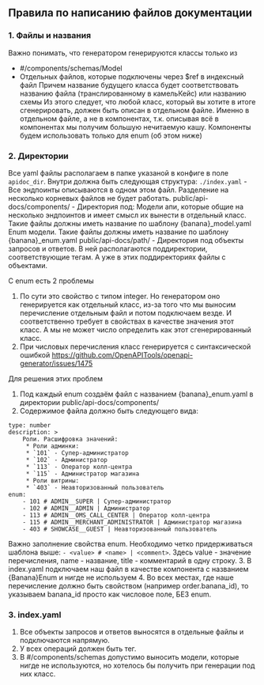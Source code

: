 ## Правила по написанию файлов документации

### 1. Файлы и названия
Важно понимать, что генератором генерируются классы только из
- #/components/schemas/Model
- Отдельных файлов, которые подключены через $ref в индексный файл
Причем название будущего класса будет соответствовать названию файла (транслированному в камельКейс) или названию схемы
Из этого следует, что любой класс, который вы хотите в итоге сгенерировать, должен быть описан в отдельном файле.
Именно в отдельном файле, а не в компонентах, т.к. описывая всё в компонентах мы получим большую нечитаемую кашу. Компоненты будем использовать только для enum (об этом ниже)

### 2. Директории
Все yaml файлы располагаем в папке указаной в конфиге в поле `apidoc_dir`.
Внутри должна быть следующая структура:
`./index.yaml` - Все эндпоинты описываются в одном этом файл. Разделение на несколько корневых файлов не будет работать.
public/api-docs/components/ - Директория под:
Модели апи, которые общие на несколько эндпоинтов и имеет смысл их вынести в отдельный класс. Такие файлы должны иметь название по шаблону {banana}_model.yaml
Enum модели. Такие файлы должны иметь название по шаблону {banana}_enum.yaml
public/api-docs/path/ - Директория под объекты запросов и ответов. В ней располагаются поддиректории, соответствующие тегам. А уже в этих поддиректориях файлы с объектами.

C enum есть 2 проблемы
1. По сути это свойство с типом integer. Но генератором оно генерируется как отдельный класс, из-за того что мы выносим перечисление отдельным файл и потом подключаем везде. И соответственно требует в свойствах в качестве значения этот класс. А мы не может число определить как этот сгенерированный класс.
2. При числовых перечисления класс генерируется с синтаксической ошибкой https://github.com/OpenAPITools/openapi-generator/issues/1475

Для решения этих проблем
1. Под каждый enum создаём файл с названием {banana}_enum.yaml в директории public/api-docs/components/
2. Содержимое файла должно быть следующего вида:
```
type: number
description: >
    Роли. Расшифровка значений:
     * Роли админки:
     * `101` - Супер-администратор
     * `102` - Администратор
     * `113` - Оператор колл-центра
     * `115` - Администратор магазина
     * Роли витрины:
     * `403` - Неавторизованный пользователь
enum:
    - 101 # ADMIN__SUPER | Супер-администратор
    - 102 # ADMIN__ADMIN | Администратор
    - 113 # ADMIN__OMS_CALL_CENTER | Оператор колл-центра
    - 115 # ADMIN__MERCHANT_ADMINISTRATOR | Администратор магазина
    - 403 # SHOWCASE__GUEST | Неавторизованный пользователь
```
Важно заполнение свойства enum. Необходимо четко придерживаться шаблона выше: `- <value> # <name> | <comment>`.  Здесь value -  значение перечисления, name - название, title - комментарий в одну строку.
3. В index.yaml подключаем наш файл в качестве компонента с названием {Banana}Enum и нигде не используем
4. Во всех местах, где наше перечисление должно быть свойством (например order.banana_id), то указываем banana_id просто как числовое поле, БЕЗ enum.

### 3. index.yaml
1. Все объекты запросов и ответов выносятся в отдельные файлы и подключаются напрямую.
2. У всех операций должен быть тег.
3. В #/components/schemas допустимо выносить модели, которые нигде не используются, но хотелось бы получить при генерации под них класс.
